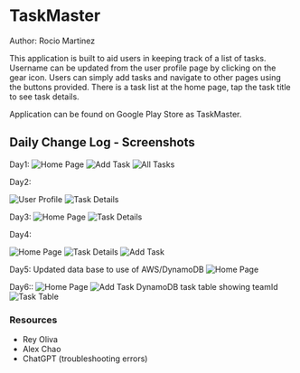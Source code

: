 # TaskMaster

Author: Rocio Martinez

This application is built to aid users in keeping track of a list of tasks. Username can be updated from the user profile page by clicking on the gear icon. Users can simply add tasks and navigate to other pages using the buttons provided. There is a task list at the home page, tap the task title to see task details.

Application can be found on Google Play Store as TaskMaster.


## Daily Change Log - Screenshots
Day1:
![Home Page](src/main/images/Screenshot_homepage.png)
![Add Task](src/main/images/Screenshot_addtask.png)
![All Tasks](src/main/images/Screenshot_alltasks.png)

Day2:

![User Profile](src/main/images/Day2userprofile.png)
![Task Details](src/main/images/Day2taskdetails.png)

Day3:
![Home Page](src/main/images/Day3HomePage.png)
![Task Details](src/main/images/Day3TaskDetails.png)

Day4:

![Home Page](src/main/images/Day4homepg.png)
![Task Details](src/main/images/Day4taskdetails.png)
![Add Task](src/main/images/Day4AddTaskpg.png)

Day5:
Updated data base to use of AWS/DynamoDB
![Home Page](src/main/images/Day5HomePage.png)

Day6::
![Home Page](src/main/images/Day6homepg.png)
![Add Task](src/main/images/Day6AddTaskpage.png)
DynamoDB task table showing teamId
![Task Table](src/main/images/AWSTaskTable.png)

### Resources
- Rey Oliva
- Alex Chao
- ChatGPT (troubleshooting errors)